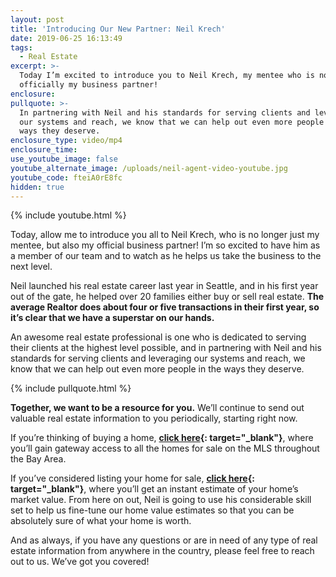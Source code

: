 ```yaml
---
layout: post
title: 'Introducing Our New Partner: Neil Krech'
date: 2019-06-25 16:13:49
tags:
  - Real Estate
excerpt: >-
  Today I’m excited to introduce you to Neil Krech, my mentee who is now
  officially my business partner!
enclosure:
pullquote: >-
  In partnering with Neil and his standards for serving clients and leveraging
  our systems and reach, we know that we can help out even more people in the
  ways they deserve.
enclosure_type: video/mp4
enclosure_time:
use_youtube_image: false
youtube_alternate_image: /uploads/neil-agent-video-youtube.jpg
youtube_code: fteiA0rE8fc
hidden: true
---
```


{% include youtube.html %}

Today, allow me to introduce you all to Neil Krech, who is no longer just my mentee, but also my official business partner\! I’m so excited to have him as a member of our team and to watch as he helps us take the business to the next level.

Neil launched his real estate career last year in Seattle, and in his first year out of the gate, he helped over 20 families either buy or sell real estate. **The average Realtor does about four or five transactions in their first year, so it’s clear that we have a superstar on our hands.**

An awesome real estate professional is one who is dedicated to serving their clients at the highest level possible, and in partnering with Neil and his standards for serving clients and leveraging our systems and reach, we know that we can help out even more people in the ways they deserve.

{% include pullquote.html %}

**Together, we want to be a resource for you.** We’ll continue to send out valuable real estate information to you periodically, starting right now.

If you’re thinking of buying a home, **[click here](https://neil.siliconvalleyrealestatesearch.com/){: target="_blank"}**, where you’ll gain gateway access to all the homes for sale on the MLS throughout the Bay Area.

If you’ve considered listing your home for sale, **[click here](https://neil.siliconvalleyrealestatesearch.com/home-valuation/){: target="_blank"}**, where you’ll get an instant estimate of your home’s market value. From here on out, Neil is going to use his considerable skill set to help us fine-tune our home value estimates so that you can be absolutely sure of what your home is worth.

And as always, if you have any questions or are in need of any type of real estate information from anywhere in the country, please feel free to reach out to us. We’ve got you covered\!